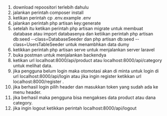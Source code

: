 1. download repoositori terlebih dahulu
2. jalankan perintah composer install
3. ketikan perintah cp .env.example .env
4. jalankan perintah php artisan key:generate
5. setelah itu ketikan perintah php artisan migrate untuk membuat database atau import databasenya dan ketiikan perintah php artisan db:seed --class=DatabaseSeeder dan php artisan db:seed --class=UsersTableSeeder untuk menambhkan data dumy
5. ketikkan perintah php artisan serve untuk menjalankan server laravel
6. buka postman untuk menjalankan backendya
7. ketikan url localhoat:8000/api/product atau localhost:8000/api/category untuk melihat data.
8. jika pengguna belum login maka otomotasi akan di minta untuk login di url localhost:8000/api/login atau jika ingin register ketikkan url localhost:8000/register .
9. jika berhasil login pilih header dan masukkan token yang sudah ada ke menu header.
10. jika berhasil maka pengguna bisa mengakses data product atau dana category.
11. jika ingin logout ketikkan perintah localhost:8000/api/logout